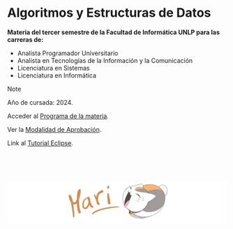 # Algoritmos y Estructuras de Datos

**Materia del tercer semestre de la Facultad de Informática UNLP para las carreras de:**

* Analista Programador Universitario
* Analista en Tecnologías de la Información y la Comunicación
* Licenciatura en Sistemas
* Licenciatura en Informática

>[!NOTE]
>Año de cursada: 2024.
>
>Acceder al [Programa de la materia](https://drive.google.com/file/d/1JYJnNe9th4DI1P93YNQJrQjiTrjkuXRL/view?usp=sharing).
>
>Ver la [Modalidad de Aprobación](https://drive.google.com/file/d/1dqkMP_lXXalliV3bxUp1sLM612Y9dsj1/view?usp=sharing).
>
>Link al [Tutorial Eclipse](https://drive.google.com/file/d/1CXsoW3KZewtLtZTrjSDyioAjNr6qrzGz/view?usp=sharing).

<br>
<br>
<br>

<p><img align="center" src="https://github.com/Marimari2342/Marimari2342/blob/main/firmagith.png" alt="marigit"/></p>
